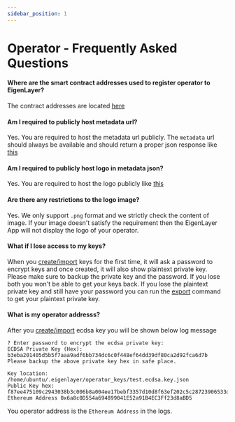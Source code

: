```yaml
---
sidebar_position: 1
---
```


# Operator - Frequently Asked Questions

#### Where are the smart contract addresses used to register operator to EigenLayer?

The contract addresses are located [here](../operator-guides/operator-installation#goerli-smart-contract-addresses)

#### Am I required to publicly host metadata url?
Yes. You are required to host the metadata url publicly. The `metadata` url should always be available and should return a proper json response like [this](https://goerli-operator-metadata.s3.amazonaws.com/metadata.json)

#### Am I required to publicly host logo in metadata json?
Yes. You are required to host the logo publicly like [this](https://goerli-operator-metadata.s3.amazonaws.com/eigenlayer.png)

#### Are there any restrictions to the logo image?
Yes. We only support `.png` format and we strictly check the content of image. If your image doesn't satisfy the requirement then the EigenLayer App will not display the logo of your operator.

#### What if I lose access to my keys?
When you [create/import](../operator-guides/operator-installation#create-and-list-keys) keys for the first time, it will ask a password to encrypt keys and once created, it will also show plaintext private key. Please make sure to backup the private key and the password. If you lose both you won't be able to get your keys back. If you lose the plaintext private key and still have your password you can run the [export](../operator-guides/operator-installation.md#export-keys) command to get your plaintext private key. 

#### What is my operator addresss? 
After you [create/import](../operator-guides/operator-installation#create-and-list-keys) ecdsa key you will be shown below log message
```
? Enter password to encrypt the ecdsa private key:
ECDSA Private Key (Hex):  b3eba201405d5b5f7aaa9adf6bb734dc6c0f448ef64dd39df80ca2d92fca6d7b
Please backup the above private key hex in safe place.

Key location: /home/ubuntu/.eigenlayer/operator_keys/test.ecdsa.key.json
Public Key hex:  f87ee475109c2943038b3c006b8a004ee17bebf3357d10d8f63ef202c5c28723906533dccfda5d76c1da0a9f05cc6d32085ca1af8aaab5a28171474b1ad0aa68
Ethereum Address 0x6a8c0D554a694899041E52a91B4EC3Ff23d8aBD5
```
You operator address is the `Ethereum Address` in the logs.
